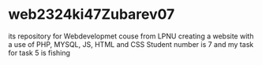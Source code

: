 # web2324ki47Zubarev07
its repository for Webdevelopmet couse from LPNU
creating a website with a use of PHP, MYSQL, JS, HTML and CSS
Student number is 7 and my task for task 5 is fishing